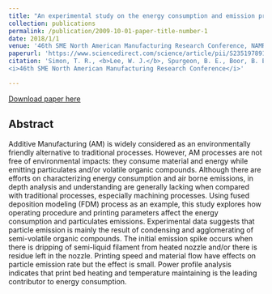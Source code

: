 ```yaml
---
title: "An experimental study on the energy consumption and emission profile of fused deposition modeling process"
collection: publications
permalink: /publication/2009-10-01-paper-title-number-1
date: 2018/1/1
venue: '46th SME North American Manufacturing Research Conference, NAMRC 46, Texas, USA'
paperurl: 'https://www.sciencedirect.com/science/article/pii/S2351978918307959'
citation: 'Simon, T. R., <b>Lee, W. J.</b>, Spurgeon, B. E., Boor, B. E., and Zhao, F.,
<i>46th SME North American Manufacturing Research Conference</i>'

---
```

[Download paper here](https://www.sciencedirect.com/science/article/pii/S2351978918307959)


## Abstract
Additive Manufacturing (AM) is widely considered as an environmentally friendly alternative to traditional processes. However, AM processes are not free of environmental impacts: they consume material and energy while emitting particulates and/or volatile organic compounds. Although there are efforts on characterizing energy consumption and air borne emissions, in depth analysis and understanding are generally lacking when compared with traditional processes, especially machining processes. Using fused deposition modeling (FDM) process as an example, this study explores how operating procedure and printing parameters affect the energy consumption and particulates emissions. Experimental data suggests that particle emission is mainly the result of condensing and agglomerating of semi-volatile organic compounds. The initial emission spike occurs when there is dripping of semi-liquid filament from heated nozzle and/or there is residue left in the nozzle. Printing speed and material flow have effects on particle emission rate but the effect is small. Power profile analysis indicates that print bed heating and temperature maintaining is the leading contributor to energy consumption.
